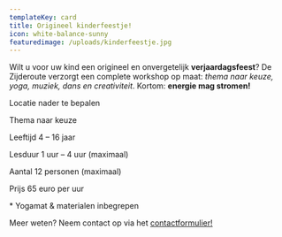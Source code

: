 ```yaml
---
templateKey: card
title: Origineel kinderfeestje!
icon: white-balance-sunny
featuredimage: /uploads/kinderfeestje.jpg
---
```

Wilt u voor uw kind een origineel en onvergetelijk **verjaardagsfeest**? De Zijderoute verzorgt een complete workshop op maat: *thema naar keuze, yoga, muziek, dans en creativiteit*. Kortom: **energie mag stromen!**

Locatie nader te bepalen

Thema naar keuze

Leeftijd 4 – 16 jaar

Lesduur 1 uur – 4 uur (maximaal)

Aantal 12 personen (maximaal)

Prijs 65 euro per uur

\* Yogamat & materialen inbegrepen

Meer weten? Neem contact op via het [contactformulier!](https://dezijderoute.nl/)
